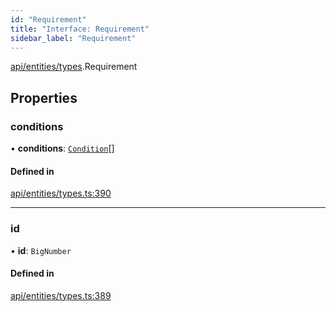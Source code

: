 ```yaml
---
id: "Requirement"
title: "Interface: Requirement"
sidebar_label: "Requirement"
---
```


[api/entities/types](../../../../../modules/API/Entities/Types/Types.md).Requirement

## Properties

### conditions

• **conditions**: [`Condition`](../../../../../modules/API/Entities/Types/Types.md#condition)[]

#### Defined in

[api/entities/types.ts:390](https://github.com/PolymeshAssociation/polymesh-sdk/blob/88db4a911/src/api/entities/types.ts#L390)

___

### id

• **id**: `BigNumber`

#### Defined in

[api/entities/types.ts:389](https://github.com/PolymeshAssociation/polymesh-sdk/blob/88db4a911/src/api/entities/types.ts#L389)
